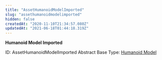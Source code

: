 ```yaml
---
title: "AssetHumanoidModelImported"
slug: "assethumanoidmodelimported"
hidden: false
createdAt: "2020-11-10T21:34:57.080Z"
updatedAt: "2021-06-18T01:44:18.319Z"
---
```

**Humanoid Model Imported**


ID: AssetHumanoidModelImported
Abstract
Base Type: [Humanoid Model](doc:assethumanoidmodel)